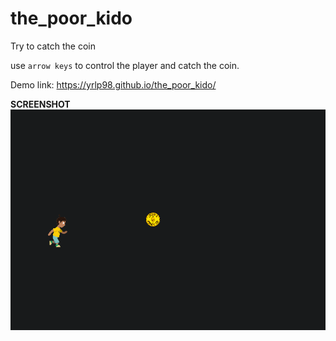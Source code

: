 # the_poor_kido
Try to catch the coin

use `arrow keys` to control the player and catch the coin.

Demo link: https://yrlp98.github.io/the_poor_kido/


**SCREENSHOT**
![screenshot](https://github.com/YRlp98/the_poor_kido/blob/main/assets/ss.png?raw=true "screenshot")

